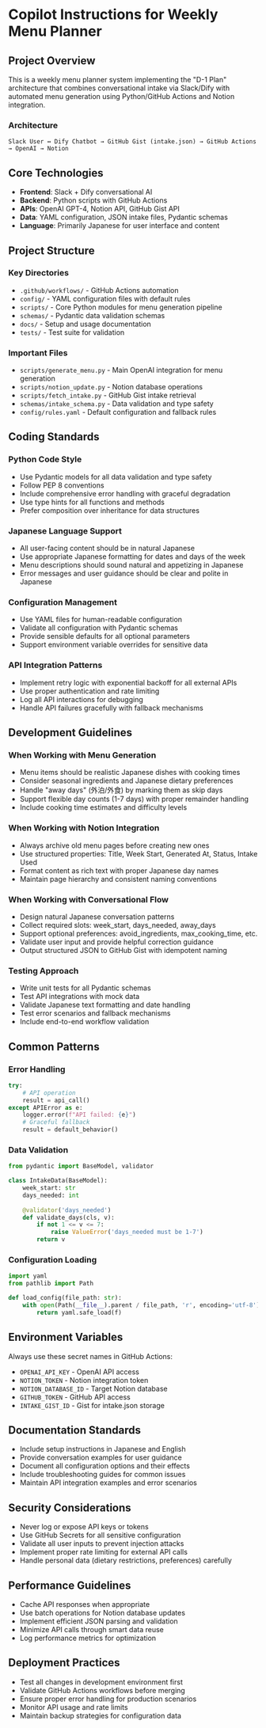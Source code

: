 # Copilot Instructions for Weekly Menu Planner

## Project Overview

This is a weekly menu planner system implementing the "D-1 Plan" architecture that combines conversational intake via Slack/Dify with automated menu generation using Python/GitHub Actions and Notion integration.

### Architecture
```
Slack User ↔ Dify Chatbot → GitHub Gist (intake.json) → GitHub Actions → OpenAI → Notion
```

## Core Technologies

- **Frontend**: Slack + Dify conversational AI
- **Backend**: Python scripts with GitHub Actions
- **APIs**: OpenAI GPT-4, Notion API, GitHub Gist API
- **Data**: YAML configuration, JSON intake files, Pydantic schemas
- **Language**: Primarily Japanese for user interface and content

## Project Structure

### Key Directories
- `.github/workflows/` - GitHub Actions automation
- `config/` - YAML configuration files with default rules
- `scripts/` - Core Python modules for menu generation pipeline
- `schemas/` - Pydantic data validation schemas
- `docs/` - Setup and usage documentation
- `tests/` - Test suite for validation

### Important Files
- `scripts/generate_menu.py` - Main OpenAI integration for menu generation
- `scripts/notion_update.py` - Notion database operations
- `scripts/fetch_intake.py` - GitHub Gist intake retrieval
- `schemas/intake_schema.py` - Data validation and type safety
- `config/rules.yaml` - Default configuration and fallback rules

## Coding Standards

### Python Code Style
- Use Pydantic models for all data validation and type safety
- Follow PEP 8 conventions
- Include comprehensive error handling with graceful degradation
- Use type hints for all functions and methods
- Prefer composition over inheritance for data structures

### Japanese Language Support
- All user-facing content should be in natural Japanese
- Use appropriate Japanese formatting for dates and days of the week
- Menu descriptions should sound natural and appetizing in Japanese
- Error messages and user guidance should be clear and polite in Japanese

### Configuration Management
- Use YAML files for human-readable configuration
- Validate all configuration with Pydantic schemas
- Provide sensible defaults for all optional parameters
- Support environment variable overrides for sensitive data

### API Integration Patterns
- Implement retry logic with exponential backoff for all external APIs
- Use proper authentication and rate limiting
- Log all API interactions for debugging
- Handle API failures gracefully with fallback mechanisms

## Development Guidelines

### When Working with Menu Generation
- Menu items should be realistic Japanese dishes with cooking times
- Consider seasonal ingredients and Japanese dietary preferences
- Handle "away days" (外泊/外食) by marking them as skip days
- Support flexible day counts (1-7 days) with proper remainder handling
- Include cooking time estimates and difficulty levels

### When Working with Notion Integration
- Always archive old menu pages before creating new ones
- Use structured properties: Title, Week Start, Generated At, Status, Intake Used
- Format content as rich text with proper Japanese day names
- Maintain page hierarchy and consistent naming conventions

### When Working with Conversational Flow
- Design natural Japanese conversation patterns
- Collect required slots: week_start, days_needed, away_days
- Support optional preferences: avoid_ingredients, max_cooking_time, etc.
- Validate user input and provide helpful correction guidance
- Output structured JSON to GitHub Gist with idempotent naming

### Testing Approach
- Write unit tests for all Pydantic schemas
- Test API integrations with mock data
- Validate Japanese text formatting and date handling
- Test error scenarios and fallback mechanisms
- Include end-to-end workflow validation

## Common Patterns

### Error Handling
```python
try:
    # API operation
    result = api_call()
except APIError as e:
    logger.error(f"API failed: {e}")
    # Graceful fallback
    result = default_behavior()
```

### Data Validation
```python
from pydantic import BaseModel, validator

class IntakeData(BaseModel):
    week_start: str
    days_needed: int
    
    @validator('days_needed')
    def validate_days(cls, v):
        if not 1 <= v <= 7:
            raise ValueError('days_needed must be 1-7')
        return v
```

### Configuration Loading
```python
import yaml
from pathlib import Path

def load_config(file_path: str):
    with open(Path(__file__).parent / file_path, 'r', encoding='utf-8') as f:
        return yaml.safe_load(f)
```

## Environment Variables

Always use these secret names in GitHub Actions:
- `OPENAI_API_KEY` - OpenAI API access
- `NOTION_TOKEN` - Notion integration token
- `NOTION_DATABASE_ID` - Target Notion database
- `GITHUB_TOKEN` - GitHub API access
- `INTAKE_GIST_ID` - Gist for intake.json storage

## Documentation Standards

- Include setup instructions in Japanese and English
- Provide conversation examples for user guidance
- Document all configuration options and their effects
- Include troubleshooting guides for common issues
- Maintain API integration examples and error scenarios

## Security Considerations

- Never log or expose API keys or tokens
- Use GitHub Secrets for all sensitive configuration
- Validate all user inputs to prevent injection attacks
- Implement proper rate limiting for external API calls
- Handle personal data (dietary restrictions, preferences) carefully

## Performance Guidelines

- Cache API responses when appropriate
- Use batch operations for Notion database updates
- Implement efficient JSON parsing and validation
- Minimize API calls through smart data reuse
- Log performance metrics for optimization

## Deployment Practices

- Test all changes in development environment first
- Validate GitHub Actions workflows before merging
- Ensure proper error handling for production scenarios
- Monitor API usage and rate limits
- Maintain backup strategies for configuration data